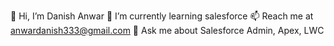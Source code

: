 
👋 Hi, I’m Danish Anwar
🌱 I’m currently learning salesforce
📫 Reach me at anwardanish333@gmail.com
💬 Ask me about Salesforce Admin, Apex, LWC

<!--
**Iamdanishanwar/IamDanishAnwar** is a ✨ _special_ ✨ repository because its `README.md` (this file) appears on your GitHub profile.
-->
